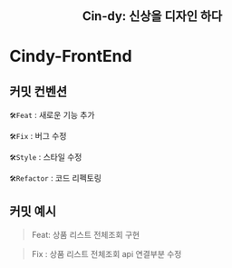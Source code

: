 <div align="center">
    <h2>Cin-dy: 신상을 디자인 하다 </h2>
</div>

# Cindy-FrontEnd

## 커밋 컨벤션
`🛠️Feat` : 새로운 기능 추가

`🛠️Fix` : 버그 수정

`🛠️Style` : 스타일 수정

`🛠️Refactor` : 코드 리펙토링


## 커밋 예시
> Feat: 상품 리스트 전체조회 구현

> Fix : 상품 리스트 전체조회 api 연결부분 수정

